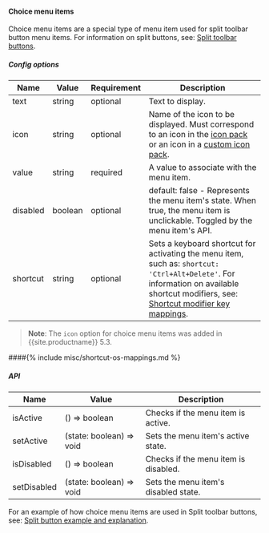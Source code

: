 #### Choice menu items

Choice menu items are a special type of menu item used for split toolbar button menu items. For information on split buttons, see: [Split toolbar buttons]({{site.baseurl}}/ui-components/typesoftoolbarbuttons/#splitbutton).

##### Config options

| Name | Value | Requirement | Description |
| ---- | ----- | ----------- | ----------- |
| text | string | optional | Text to display. |
| icon | string | optional | Name of the icon to be displayed. Must correspond to an icon in the [icon pack]({{site.baseurl}}/advanced/editor-icon-identifiers/) or an icon in a [custom icon pack]({{site.baseurl}}/advanced/creating-an-icon-pack/). |
| value | string | required | A value to associate with the menu item. |
| disabled | boolean | optional | default: false - Represents the menu item's state. When true, the menu item is unclickable. Toggled by the menu item's API. |
| shortcut | string | optional | Sets a keyboard shortcut for activating the menu item, such as: `shortcut: 'Ctrl+Alt+Delete'`. For information on available shortcut modifiers, see: [Shortcut modifier key mappings](#shortcutmodifierkeymappings). |

> **Note**: The `icon` option for choice menu items was added in {{site.productname}} 5.3.

####{% include misc/shortcut-os-mappings.md %}

##### API

| Name | Value | Description |
| ---- | ----- | ----------- |
| isActive | () => boolean | Checks if the menu item is active. |
| setActive | (state: boolean) => void | Sets the menu item's active state. |
| isDisabled | () => boolean | Checks if the menu item is disabled. |
| setDisabled | (state: boolean) => void | Sets the menu item's disabled state. |

For an example of how choice menu items are used in Split toolbar buttons, see: [Split button example and explanation]({{site.baseurl}}/ui-components/typesoftoolbarbuttons/#splitbuttonexampleandexplanation).